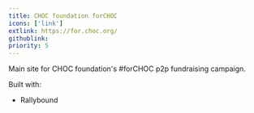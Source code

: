 ```yaml
---
title: CHOC foundation forCHOC
icons: ['link']
extlink: https://for.choc.org/
githublink: 
priority: 5
---
```


Main site for CHOC foundation's #forCHOC p2p fundraising campaign.

Built with:

- Rallybound